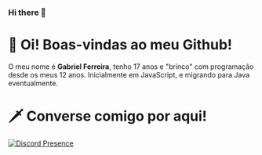 ### Hi there 👋
# 👀 Oi! Boas-vindas ao meu Github!
O meu nome é **Gabriel Ferreira**, tenho 17 anos e "brinco" com programação desde os meus 12 anos. Inicialmente em JavaScript, e migrando para Java eventualmente.

<!--
**astevy/astevy** is a ✨ _special_ ✨ repository because its `README.md` (this file) appears on your GitHub profile.
# 🗺️ Tecnologias!
[![kotlin](https://img.shields.io/badge/Kotlin-%E2%98%85%E2%98%85%E2%98%86-lightgrey?labelColor=B125EA&logo=Kotlin&style=for-the-badge&logoColor=pink)](https://kotlinlang.org/)
[![java](https://img.shields.io/badge/Java-%E2%98%85%E2%98%85%E2%98%86-lightgrey?labelColor=ffaa00&logo=Java&style=for-the-badge&logoColor=yellow)](https://www.java.com/pt-BR/)

Here are some ideas to get you started:
[![mysql](https://img.shields.io/badge/MySQL-★★☆-lightgrey?labelColor=003545&logo=MySQL&style=for-the-badge&logoColor=white)](https://mariadb.org/)
[![mariaDB](https://img.shields.io/badge/MariaDB-★★☆-lightgrey?labelColor=003545&logo=MariaDB&style=for-the-badge&logoColor=white)](https://mariadb.org/)
[![SQLite](https://img.shields.io/badge/SQLite-★★☆-lightgrey?labelColor=003B57&logo=SQLite&style=for-the-badge&logoColor=white)](https://www.sqlite.org/)
[![postgreSQL](https://img.shields.io/badge/PostgreSQL-★★☆-lightgrey?labelColor=4169E1&logo=PostgreSQL&style=for-the-badge&logoColor=white)](https://www.postgresql.org/)
[![mongoDB](https://img.shields.io/badge/MongoDB-★☆☆-lightgrey?labelColor=47A248&logo=MongoDB&style=for-the-badge&logoColor=white)](https://www.mongodb.com/)
[![redis](https://img.shields.io/badge/Redis-%E2%98%85%E2%98%85%E2%98%86-lightgrey?labelColor=7A0C00&logo=Redis&style=for-the-badge&logoColor=red)](https://redis.com)
[![nats](https://img.shields.io/badge/Nats-%E2%98%85%E2%98%85%E2%98%86-lightgrey?labelColor=7A0C00&logo=Nats&style=for-the-badge&logoColor=red)](https://nats.io)
[![spring](https://img.shields.io/badge/Spring-%E2%98%85%E2%98%85%E2%98%86-lightgrey?labelColor=005300&logo=Spring&style=for-the-badge&logoColor=green)](https://spring.io)

- 🔭 I’m currently working on ...
- 🌱 I’m currently learning ...
- 👯 I’m looking to collaborate on ...
- 🤔 I’m looking for help with ...
- 💬 Ask me about ...
- 📫 How to reach me: ...
- ⚡ Fun fact: ...
-->
# 🗡️ Converse comigo por aqui!
[![Discord Presence](https://lanyard.cnrad.dev/api/494573092107190272)](https://discord.com/users/494573092107190272)
